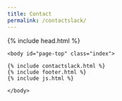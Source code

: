 ```yaml
---
title: Contact
permalink: /contactslack/
---
```


<html>

  {% include head.html %}


    <body id="page-top" class="index">

    {% include contactslack.html %}
    {% include footer.html %}
    {% include js.html %}

    </body>
</html>
